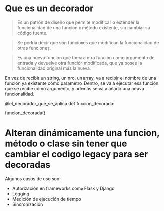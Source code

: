 # Que es un decorador
> Es un patrón de diseño que permite modificar o extender la funcionalidad de una funcion o método existente, sin cambiar su código fuente.


> Se podría decir que son funciones que modifican la funcionalidad de otras funciones.


> Es una nueva función que toma a otra función como argumento de entrada y devuelve otra función modificada, que ya posee la funcionalidad original más la nueva.

En vez de recibir un string, un nro, un array, va a recibir el nombre de una función ya existente cómo parametro. Dentro, se va a ejecutar esa función que se recibe cómo argumento, y además se va a añadir una neuva funcionalidad.

@el_decorador_que_se_aplica
def funcion_decorada:

funcion_decorada()


# Alteran dinámicamente una funcion, método o clase sin tener que cambiar el codigo legacy para ser decoradas
Algunos casos de uso son:
- Autorización en frameworks como Flask y Django
- Logging
- Medición de ejecución de tiempo
- Sincronización


